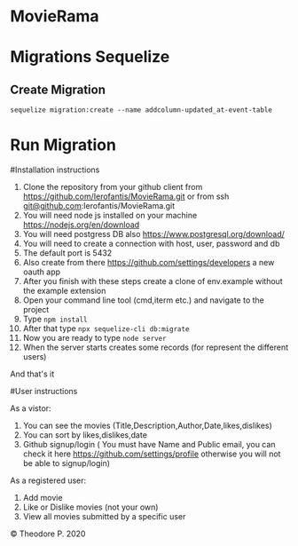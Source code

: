 # MovieRama

# Migrations Sequelize

## Create Migration

`sequelize migration:create --name addcolumn-updated_at-event-table`

# Run Migration



#Installation instructions

1) Clone the repository from your github client from https://github.com/Ierofantis/MovieRama.git or from ssh git@github.com:Ierofantis/MovieRama.git
2) You will need node js installed on your machine https://nodejs.org/en/download
3) You will need postgress DB also https://www.postgresql.org/download/
4) You will need to create a connection with host, user, password and db 
5) The default port is 5432
6) Also create from there https://github.com/settings/developers a new oauth app
7) After you finish with these steps create a clone of env.example without the example extension
8) Open your command line tool (cmd,iterm etc.) and navigate to the project
9) Type `npm install`
10) After that type `npx sequelize-cli db:migrate`
11) Now you are ready to type `node server`
12) When the server starts creates some records (for represent the different users)

And that's it

#User instructions

As a vistor:

1) You can see the movies (Title,Description,Author,Date,likes,dislikes)
2) You can sort by likes,dislikes,date
3) Github signup/login ( You must have Name and Public email, you can check it here https://github.com/settings/profile otherwise you will not be able to signup/login)

As a registered user:

1) Add movie
2) Like or Dislike movies (not your own)
3) View all movies submitted by a specific user

© Theodore P. 2020

